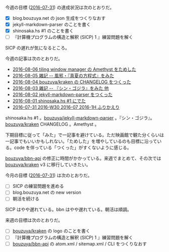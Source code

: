 今週の目標 ([2016-07-31][]) の達成状況は次のとおりだ。

- [x] blog.bouzuya.net の json 生成をつくりなおす
- [x] jekyll-markdown-parser のことを書く
- [x] shinosaka.hs #1 のことを書く
- [ ] 『計算機プログラムの構造と解釈 (SICP) 1 』練習問題を解く

SICP の遅れが気になるところ。

今週の記事は次のとおりだ。

- [2016-08-06 tiling window manager の Amethyst をためした][2016-08-06]
- [2016-08-05 雑記 -- 風邪・『真夏の方程式』をみた][2016-08-05]
- [2016-08-04 bouzuya/kraken の CHANGELOG をつくった][2016-08-04]
- [2016-08-03 雑記 -- 『シン・ゴジラ』をみた 他][2016-08-03]
- [2016-08-02 jekyll-markdown-parser をつくった][2016-08-02]
- [2016-08-01 shinosaka.hs #1 にでた][2016-08-01]
- [2016-07-31 2016-W30 2016-07 2016-1H ふりかえり][2016-07-31]

shinosaka.hs #1 。[bouzuya/jekyll-markdown-parser][] 。『シン・ゴジラ』。[bouzuya/kraken][] CHANGELOG 。Amethyst 。

下期目標に従って「みた」で一記事を避けている。ただ映画館で観た分くらいは一記事でもいいかもしれない。「ためした」を増やしているのも目標に沿っている。code を伴っている「つくった」がすくないように感じる。

[bouzuya/bbn-api][] の修正に時間がかかっている。来週でまとめて、その次では [bouzuya/kraken][] v3 に移行していきたい。

今月の目標 ([2016-07-31][]) は次のとおりだ。

- [ ] SICP の練習問題を進める
- [ ] blog.bouzuya.net の new version
- [ ] 朝活を続ける

SICP はやや遅れている。bbn はやや遅れている。朝活は順調。

来週の目標は次のとおりだ。

- [ ] [bouzuya/kraken][] の logo のことを書く
- [ ] 『計算機プログラムの構造と解釈 (SICP) 1 』練習問題を解く
- [ ] [bouzuya/bbn-api][] の atom.xml / sitemap.xml / CLI をつくりなおす

[2016-07-31]: http://blog.bouzuya.net/2016/07/31/
[2016-08-01]: http://blog.bouzuya.net/2016/08/01/
[2016-08-02]: http://blog.bouzuya.net/2016/08/02/
[2016-08-03]: http://blog.bouzuya.net/2016/08/03/
[2016-08-04]: http://blog.bouzuya.net/2016/08/04/
[2016-08-05]: http://blog.bouzuya.net/2016/08/05/
[2016-08-06]: http://blog.bouzuya.net/2016/08/06/
[bouzuya/bbn-api]: https://github.com/bouzuya/bbn-api
[bouzuya/jekyll-markdown-parser]: https://github.com/bouzuya/jekyll-markdown-parser
[bouzuya/kraken]: https://github.com/bouzuya/kraken
